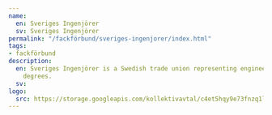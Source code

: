 ```yaml
---
name:
  en: Sveriges Ingenjörer
  sv: Sveriges Ingenjörer
permalink: "/fackförbund/sveriges-ingenjorer/index.html"
tags:
- fackförbund
description:
  en: Sveriges Ingenjörer is a Swedish trade union representing engineers with university
    degrees.
  sv:
logo:
  src: https://storage.googleapis.com/kollektivavtal/c4et5hqy9e73fnzq1lrthdd7z82t
---
```

